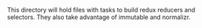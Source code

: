 This directory will hold files with tasks to build redux reducers and selectors. They also take advantage of immutable and normalizr.
